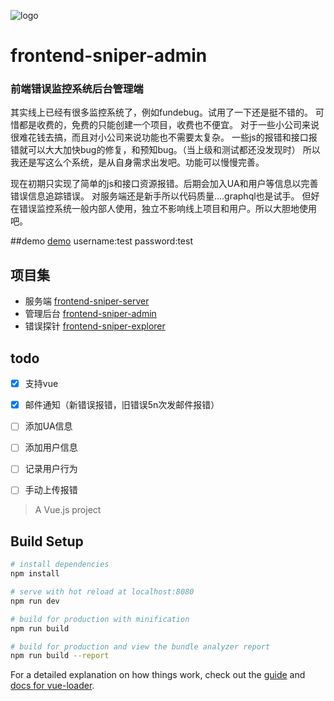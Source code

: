 ![logo](https://github.com/callmesoul/frontend-sniper-admin/blob/master/static/frontend-sniper.png)

# frontend-sniper-admin
### 前端错误监控系统后台管理端
其实线上已经有很多监控系统了，例如fundebug。试用了一下还是挺不错的。 可惜都是收费的，免费的只能创建一个项目，收费也不便宜。 对于一些小公司来说很难花钱去搞，而且对小公司来说功能也不需要太复杂。 一些js的报错和接口报错就可以大大加快bug的修复，和预知bug。（当上级和测试都还没发现时） 所以我还是写这么个系统，是从自身需求出发吧。功能可以慢慢完善。

现在初期只实现了简单的js和接口资源报错。后期会加入UA和用户等信息以完善错误信息追踪错误。 对服务端还是新手所以代码质量....graphql也是试手。 但好在错误监控系统一般内部人使用，独立不影响线上项目和用户。所以大胆地使用吧。

##demo
[demo](http://frontend-sniper-admin.callmesoul.cn)
username:test
password:test


## 项目集

- 服务端 [frontend-sniper-server](https://github.com/callmesoul/frontend-sniper-server)
- 管理后台 [frontend-sniper-admin](https://github.com/callmesoul/frontend-sniper-admin)
- 错误探针 [frontend-sniper-explorer](https://github.com/callmesoul/frontend-sniper-explorer)






## todo

- [x] 支持vue
- [x] 邮件通知（新错误报错，旧错误5n次发邮件报错）
- [ ] 添加UA信息
- [ ] 添加用户信息
- [ ] 记录用户行为
- [ ] 手动上传报错


> A Vue.js project

## Build Setup

``` bash
# install dependencies
npm install

# serve with hot reload at localhost:8080
npm run dev

# build for production with minification
npm run build

# build for production and view the bundle analyzer report
npm run build --report
```

For a detailed explanation on how things work, check out the [guide](http://vuejs-templates.github.io/webpack/) and [docs for vue-loader](http://vuejs.github.io/vue-loader).
